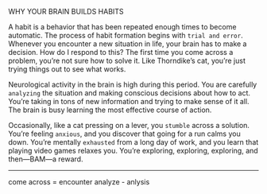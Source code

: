WHY YOUR BRAIN BUILDS HABITS

A habit is a behavior that has been repeated enough times to become
automatic. The process of habit formation begins with `trial and error`.
Whenever you encounter a new situation in life, your brain has to
make a decision. How do I respond to this? The first time you come
across a problem, you’re not sure how to solve it. Like Thorndike’s cat,
you’re just trying things out to see what works.

Neurological activity in the brain is high during this period. You are
carefully `analyzing` the situation and making conscious decisions about
how to act. You’re taking in tons of new information and trying to
make sense of it all. The brain is busy learning the most effective
course of action.

Occasionally, like a cat pressing on a lever, you `stumble` across a
solution. You’re feeling `anxious`, and you discover that going for a run
calms you down. You’re mentally `exhausted` from a long day of work,
and you learn that playing video games relaxes you. You’re exploring,
exploring, exploring, and then—BAM—a reward.

---
come across = encounter
analyze - anlysis
